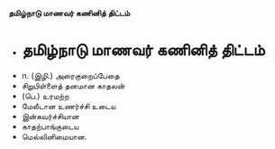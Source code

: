**தமிழ்நாடு மாணவர் கணினித் திட்டம்**
- # தமிழ்நாடு மாணவர் கணினித் திட்டம்
- n. (இழி.) அரைகுறைப்பேதை
- சிறுபிள்ளைத் தனமான காதலன்
- (பெ.) உரமற்ற
- மேலீடான உணர்ச்சி உடைய
- இன்கவர்ச்சியான
- காதற்பாங்குடைய
- மெல்லினிமையான.

